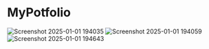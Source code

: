 # MyPotfolio


![Screenshot 2025-01-01 194035](https://github.com/user-attachments/assets/f3a6e315-b317-4601-8066-676d378c3b96)
![Screenshot 2025-01-01 194059](https://github.com/user-attachments/assets/42de953c-69b0-4231-8405-9c2f404f615b)
![Screenshot 2025-01-01 194643](https://github.com/user-attachments/assets/14aaa11c-9f9f-46d7-a79e-e883fcb5cb38)
